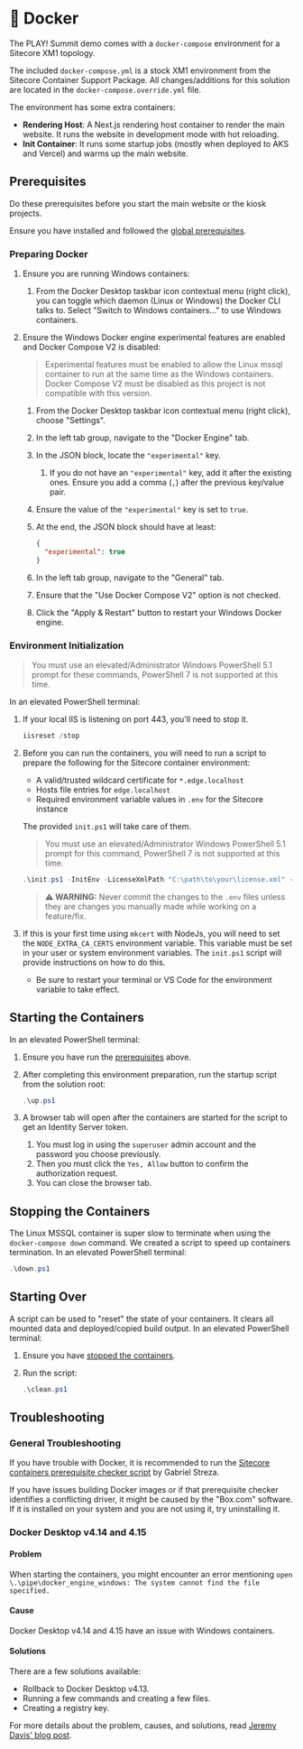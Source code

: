# 🐳 Docker

The PLAY! Summit demo comes with a `docker-compose` environment for a Sitecore XM1 topology.

The included `docker-compose.yml` is a stock XM1 environment from the Sitecore Container Support Package. All changes/additions for this solution are located in the `docker-compose.override.yml` file.

The environment has some extra containers:

- **Rendering Host**: A Next.js rendering host container to render the main website. It runs the website in development mode with hot reloading.
- **Init Container**: It runs some startup jobs (mostly when deployed to AKS and Vercel) and warms up the main website.

## Prerequisites

Do these prerequisites before you start the main website or the kiosk projects.

Ensure you have installed and followed the [global prerequisites](prerequisites.md).

### Preparing Docker

1. Ensure you are running Windows containers:
   1. From the Docker Desktop taskbar icon contextual menu (right click), you can toggle which daemon (Linux or Windows) the Docker CLI talks to. Select "Switch to Windows containers..." to use Windows containers.
2. Ensure the Windows Docker engine experimental features are enabled and Docker Compose V2 is disabled:

   > Experimental features must be enabled to allow the Linux mssql container to run at the same time as the Windows containers. Docker Compose V2 must be disabled as this project is not compatible with this version.

   1. From the Docker Desktop taskbar icon contextual menu (right click), choose "Settings".
   2. In the left tab group, navigate to the "Docker Engine" tab.
   3. In the JSON block, locate the `"experimental"` key.
      1. If you do not have an `"experimental"` key, add it after the existing ones. Ensure you add a comma (`,`) after the previous key/value pair.
   4. Ensure the value of the `"experimental"` key is set to `true`.
   5. At the end, the JSON block should have at least:

      ```json
      {
        "experimental": true
      }
      ```

   6. In the left tab group, navigate to the "General" tab.
   7. Ensure that the "Use Docker Compose V2" option is not checked.
   8. Click the "Apply & Restart" button to restart your Windows Docker engine.

### Environment Initialization

> You must use an elevated/Administrator Windows PowerShell 5.1 prompt for these commands, PowerShell 7 is not supported at this time.

In an elevated PowerShell terminal:

1. If your local IIS is listening on port 443, you'll need to stop it.

   ```ps1
   iisreset /stop
   ```

2. Before you can run the containers, you will need to run a script to prepare the following for the Sitecore container environment:
   - A valid/trusted wildcard certificate for `*.edge.localhost`
   - Hosts file entries for `edge.localhost`
   - Required environment variable values in `.env` for the Sitecore instance

   The provided `init.ps1` will take care of them.

   > You must use an elevated/Administrator Windows PowerShell 5.1 prompt for this command, PowerShell 7 is not supported at this time.

    ```ps1
    .\init.ps1 -InitEnv -LicenseXmlPath "C:\path\to\your\license.xml" -AdminPassword "DesiredAdminPassword"
    ```

    > **⚠ WARNING:** Never commit the changes to the `.env` files unless they are changes you manually made while working on a feature/fix.

3. If this is your first time using `mkcert` with NodeJs, you will need to set the `NODE_EXTRA_CA_CERTS` environment variable. This variable must be set in your user or system environment variables. The `init.ps1` script will provide instructions on how to do this.
    - Be sure to restart your terminal or VS Code for the environment variable to take effect.

## Starting the Containers

In an elevated PowerShell terminal:

1. Ensure you have run the [prerequisites](#Prerequisites) above.

2. After completing this environment preparation, run the startup script from the solution root:

    ```ps1
    .\up.ps1
    ```

3. A browser tab will open after the containers are started for the script to get an Identity Server token.
   1. You must log in using the `superuser` admin account and the password you choose previously.
   2. Then you must click the `Yes, Allow` button to confirm the authorization request.
   3. You can close the browser tab.

## Stopping the Containers

The Linux MSSQL container is super slow to terminate when using the `docker-compose down` command. We created a script to speed up containers termination. In an elevated PowerShell terminal:

```ps1
.\down.ps1
```

## Starting Over

A script can be used to "reset" the state of your containers. It clears all mounted data and deployed/copied build output. In an elevated PowerShell terminal:

1. Ensure you have [stopped the containers](#Stopping-the-Containers).
2. Run the script:

    ```ps1
    .\clean.ps1
    ```

## Troubleshooting

### General Troubleshooting

If you have trouble with Docker, it is recommended to run the [Sitecore containers prerequisite checker script](https://github.com/strezag/sitecore-containers-prerequisites) by Gabriel Streza.

If you have issues building Docker images or if that prerequisite checker identifies a conflicting driver, it might be caused by the "Box.com" software. If it is installed on your system and you are not using it, try uninstalling it.

### Docker Desktop v4.14 and 4.15

#### Problem

When starting the containers, you might encounter an error mentioning `open \.\pipe\docker_engine_windows: The system cannot find the file specified.`

#### Cause

Docker Desktop v4.14 and 4.15 have an issue with Windows containers.

#### Solutions

There are a few solutions available:

- Rollback to Docker Desktop v4.13.
- Running a few commands and creating a few files.
- Creating a registry key.

For more details about the problem, causes, and solutions, read [Jeremy Davis' blog post](https://blog.jermdavis.dev/posts/2022/fix-broken-pipe-docker-engine-windows).
